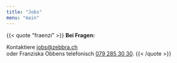 ```yaml
---
title: "Jobs"
menu: "main"
---
```


{{< quote "fraenzi" >}}
  **Bei Fragen:**

  Kontaktiere [jobs@zebbra.ch](mailto:jobs@zebbra.ch) <br/> oder Franziska Obbens telefonisch [079 285 30 30](tel:+41792853030).
{{< /quote >}}
